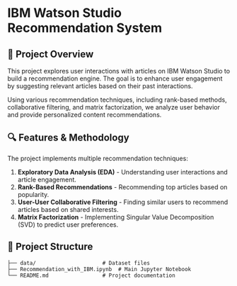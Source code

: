 # IBM Watson Studio Recommendation System

## 📌 Project Overview
This project explores user interactions with articles on IBM Watson Studio to build a recommendation engine. The goal is to enhance user engagement by suggesting relevant articles based on their past interactions. 

Using various recommendation techniques, including rank-based methods, collaborative filtering, and matrix factorization, we analyze user behavior and provide personalized content recommendations.

## 🔍 Features & Methodology
The project implements multiple recommendation techniques:

1. **Exploratory Data Analysis (EDA)** - Understanding user interactions and article engagement.
2. **Rank-Based Recommendations** - Recommending top articles based on popularity.
3. **User-User Collaborative Filtering** - Finding similar users to recommend articles based on shared interests.
4. **Matrix Factorization** - Implementing Singular Value Decomposition (SVD) to predict user preferences.


## 📂 Project Structure
```
├── data/                     # Dataset files
├── Recommendation_with_IBM.ipynb  # Main Jupyter Notebook
└── README.md                 # Project documentation
